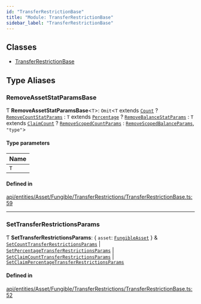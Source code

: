 ```yaml
---
id: "TransferRestrictionBase"
title: "Module: TransferRestrictionBase"
sidebar_label: "TransferRestrictionBase"
---
```


## Classes

- [TransferRestrictionBase](../../../../../../../classes/API/Entities/Asset/Fungible/TransferRestrictions/TransferRestrictionBase/TransferRestrictionBase.md)

## Type Aliases

### RemoveAssetStatParamsBase

Ƭ **RemoveAssetStatParamsBase**\<`T`\>: `Omit`\<`T` extends [`Count`](../../../../../../../enums/API/Procedures/Types/TransferRestrictionType/TransferRestrictionType.md#count) ? [`RemoveCountStatParams`](../../../../../Procedures/Types/Types.md#removecountstatparams) : `T` extends [`Percentage`](../../../../../../../enums/API/Procedures/Types/TransferRestrictionType/TransferRestrictionType.md#percentage) ? [`RemoveBalanceStatParams`](../../../../../Procedures/Types/Types.md#removebalancestatparams) : `T` extends [`ClaimCount`](../../../../../../../enums/API/Procedures/Types/TransferRestrictionType/TransferRestrictionType.md#claimcount) ? [`RemoveScopedCountParams`](../../../../../Procedures/Types/Types.md#removescopedcountparams) : [`RemoveScopedBalanceParams`](../../../../../Procedures/Types/Types.md#removescopedbalanceparams), ``"type"``\>

#### Type parameters

| Name |
| :------ |
| `T` |

#### Defined in

[api/entities/Asset/Fungible/TransferRestrictions/TransferRestrictionBase.ts:59](https://github.com/PolymeshAssociation/polymesh-sdk/blob/49a0066c3/src/api/entities/Asset/Fungible/TransferRestrictions/TransferRestrictionBase.ts#L59)

___

### SetTransferRestrictionsParams

Ƭ **SetTransferRestrictionsParams**: \{ `asset`: [`FungibleAsset`](../../../../../../../classes/API/Entities/Asset/Fungible/FungibleAsset.md)  } & [`SetCountTransferRestrictionsParams`](../../../../../../../interfaces/API/Procedures/Types/SetCountTransferRestrictionsParams/SetCountTransferRestrictionsParams.md) \| [`SetPercentageTransferRestrictionsParams`](../../../../../../../interfaces/API/Procedures/Types/SetPercentageTransferRestrictionsParams/SetPercentageTransferRestrictionsParams.md) \| [`SetClaimCountTransferRestrictionsParams`](../../../../../../../interfaces/API/Procedures/Types/SetClaimCountTransferRestrictionsParams/SetClaimCountTransferRestrictionsParams.md) \| [`SetClaimPercentageTransferRestrictionsParams`](../../../../../../../interfaces/API/Procedures/Types/SetClaimPercentageTransferRestrictionsParams/SetClaimPercentageTransferRestrictionsParams.md)

#### Defined in

[api/entities/Asset/Fungible/TransferRestrictions/TransferRestrictionBase.ts:52](https://github.com/PolymeshAssociation/polymesh-sdk/blob/49a0066c3/src/api/entities/Asset/Fungible/TransferRestrictions/TransferRestrictionBase.ts#L52)
